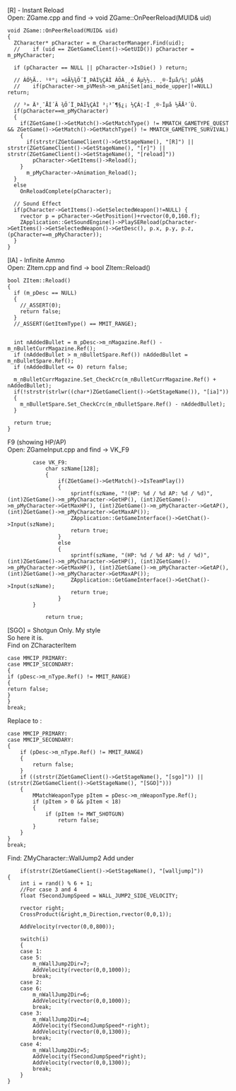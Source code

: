 [R] - Instant Reload <br>
Open: ZGame.cpp and find -> void ZGame::OnPeerReload(MUID& uid)<br>

    void ZGame::OnPeerReload(MUID& uid)
    {
      ZCharacter* pCharacter = m_CharacterManager.Find(uid);
      //	if (uid == ZGetGameClient()->GetUID()) pCharacter = m_pMyCharacter;

      if (pCharacter == NULL || pCharacter->IsDie() ) return;

      // ÀÓ½Ã.. ¹º°¡ »óÃ¼¾Ö´Ï¸ÞÀÌ¼ÇÀÌ ÀÖÀ¸¸é Äµ½½.. ¸®·Îµå/¼¦ µûÀ§
      //	if(pCharacter->m_pVMesh->m_pAniSet[ani_mode_upper]!=NULL) return;

      // ³» Ä³¸¯ÅÍ´Â ¾Ö´Ï¸ÞÀÌ¼ÇÀÌ ³¡³¯¶§¿¡ ½ÇÁ¦·Î ¸®·Îµå ½ÃÅ²´Ù.
      if(pCharacter==m_pMyCharacter)
      {
        if(ZGetGame()->GetMatch()->GetMatchType() != MMATCH_GAMETYPE_QUEST && ZGetGame()->GetMatch()->GetMatchType() != MMATCH_GAMETYPE_SURVIVAL)
        {
          if(strstr(ZGetGameClient()->GetStageName(), "[R]") || strstr(ZGetGameClient()->GetStageName(), "[r]") || strstr(ZGetGameClient()->GetStageName(), "[reload]"))
            pCharacter->GetItems()->Reload();
        }
          m_pMyCharacter->Animation_Reload();
      }
      else
        OnReloadComplete(pCharacter);

      // Sound Effect
      if(pCharacter->GetItems()->GetSelectedWeapon()!=NULL) {
        rvector p = pCharacter->GetPosition()+rvector(0,0,160.f);
        ZApplication::GetSoundEngine()->PlaySEReload(pCharacter->GetItems()->GetSelectedWeapon()->GetDesc(), p.x, p.y, p.z, (pCharacter==m_pMyCharacter));
      }
    }
    
    
[IA] - Infinite Ammo  <br>
Open: ZItem.cpp and find -> bool ZItem::Reload()<br>

    bool ZItem::Reload()
    {
      if (m_pDesc == NULL)
      {
        //_ASSERT(0);
        return false;
      }
      //_ASSERT(GetItemType() == MMIT_RANGE);


      int nAddedBullet = m_pDesc->m_nMagazine.Ref() - m_nBulletCurrMagazine.Ref();
      if (nAddedBullet > m_nBulletSpare.Ref()) nAddedBullet = m_nBulletSpare.Ref();
      if (nAddedBullet <= 0) return false;

      m_nBulletCurrMagazine.Set_CheckCrc(m_nBulletCurrMagazine.Ref() + nAddedBullet);
      if(!strstr(strlwr((char*)ZGetGameClient()->GetStageName()), "[ia]"))
      {
        m_nBulletSpare.Set_CheckCrc(m_nBulletSpare.Ref() - nAddedBullet);
      }

      return true;
    }
    
F9 (showing HP/AP) <br>
Open: ZGameInput.cpp and find -> VK_F9

			case VK_F9:
				char szName[128];
				{
					if(ZGetGame()->GetMatch()->IsTeamPlay())
					{
						sprintf(szName, "!(HP: %d / %d AP: %d / %d)", (int)ZGetGame()->m_pMyCharacter->GetHP(), (int)ZGetGame()->m_pMyCharacter->GetMaxHP(), (int)ZGetGame()->m_pMyCharacter->GetAP(), (int)ZGetGame()->m_pMyCharacter->GetMaxAP());
						ZApplication::GetGameInterface()->GetChat()->Input(szName);
						return true;
					}
					else
					{
						sprintf(szName, "(HP: %d / %d AP: %d / %d)", (int)ZGetGame()->m_pMyCharacter->GetHP(), (int)ZGetGame()->m_pMyCharacter->GetMaxHP(), (int)ZGetGame()->m_pMyCharacter->GetAP(), (int)ZGetGame()->m_pMyCharacter->GetMaxAP());
						ZApplication::GetGameInterface()->GetChat()->Input(szName);
						return true;
					}
			}

				return true;
    
[SGO] = Shotgun Only. My style <br>
So here it is. <br>
Find on ZCharacterItem <br>

	case MMCIP_PRIMARY:
	case MMCIP_SECONDARY:
	{
	if (pDesc->m_nType.Ref() != MMIT_RANGE)
	{
	return false;
	}
	}
	break;
	
Replace to :

    case MMCIP_PRIMARY:
    case MMCIP_SECONDARY:
    {
        if (pDesc->m_nType.Ref() != MMIT_RANGE)
        {
            return false;
        }
        if ((strstr(ZGetGameClient()->GetStageName(), "[sgo]")) || (strstr(ZGetGameClient()->GetStageName(), "[SGO]")))
        {
            MMatchWeaponType pItem = pDesc->m_nWeaponType.Ref();
            if (pItem > 0 && pItem < 18)
            {
                if (pItem != MWT_SHOTGUN)
                    return false;
            }
        }
    }
    break; 
    
Find: ZMyCharacter::WallJump2
Add under
    
    	if(strstr(ZGetGameClient()->GetStageName(), "[walljump]"))
	{
		int i = rand() % 6 + 1;
		//For case 3 and 4
		float fSecondJumpSpeed = WALL_JUMP2_SIDE_VELOCITY;

		rvector right;
		CrossProduct(&right,m_Direction,rvector(0,0,1));

		AddVelocity(rvector(0,0,800));
		
		switch(i)
		{
		case 1:
		case 5:
			m_nWallJump2Dir=7;
			AddVelocity(rvector(0,0,1000));
			break;
		case 2:
		case 6:
			m_nWallJump2Dir=6;
			AddVelocity(rvector(0,0,1000));
			break;
		case 3:
			m_nWallJump2Dir=4;
			AddVelocity(fSecondJumpSpeed*-right);
			AddVelocity(rvector(0,0,1300));
			break;
		case 4:
			m_nWallJump2Dir=5;
			AddVelocity(fSecondJumpSpeed*right);
			AddVelocity(rvector(0,0,1300));
			break;
		}
	}
